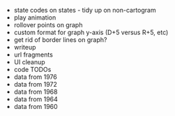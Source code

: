 - state codes on states - tidy up on non-cartogram
- play animation
- rollover points on graph
- custom format for graph y-axis (D+5 versus R+5, etc)
- get rid of border lines on graph?
- writeup
- url fragments
- UI cleanup
- code TODOs
- data from 1976
- data from 1972
- data from 1968
- data from 1964
- data from 1960
